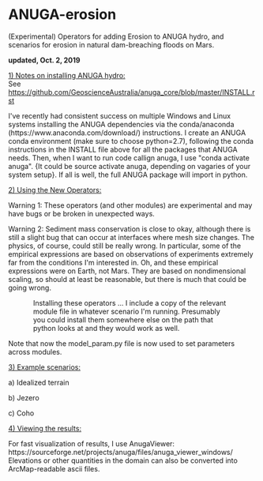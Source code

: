 # ANUGA-erosion
(Experimental) Operators for adding Erosion to ANUGA hydro, and scenarios for erosion in natural dam-breaching floods on Mars.

<b>updated, Oct. 2, 2019</b>

<u>1) Notes on installing ANUGA hydro:</u><br>
See https://github.com/GeoscienceAustralia/anuga_core/blob/master/INSTALL.rst<br>

<p>I've recently had consistent success on  multiple Windows and Linux systems installing the ANUGA dependencies via the conda/anaconda (https://www.anaconda.com/download/) instructions.  I create an ANUGA conda environment (make sure to choose python=2.7), following the conda instructions in the INSTALL file above for all the packages that ANUGA needs. Then, when I want to run code callign anuga, I use "conda activate anuga".  {It could be source activate anuga, depending on vagaries of your system setup}.  If all is well, the full ANUGA package will  import in python. 

<u>2) Using the New Operators:</u><br>
<p>Warning 1: These operators (and other modules) are experimental and may have bugs or be broken in unexpected ways.  <br>
<p>Warning 2: Sediment mass conservation is close to okay, although there is still a slight bug that can occur at interfaces where mesh size changes.  The physics, of course, could still be really wrong. In particular, some of the empirical expressions are based on observations of experiments extremely far from the conditions I'm interested in.  Oh, and these empirical expressions were on Earth, not Mars. They are based on nondimensional scaling, so should at least be reasonable, but there is much that could be going wrong. <br>

<p style="margin-left:10%; margin-right:10%;">Installing these operators ... I include a copy of the relevant module file in whatever scenario I'm running.  Presumably you could install them somewhere else on the path that python looks at and they would work as well.

Note that now the model_param.py file is now used to set parameters across modules.

<u>3) Example scenarios:</u><br>
<p>a) Idealized terrain
<p>b) Jezero
<p>c) Coho

<u>4) Viewing the results:</u> 
<p>For fast visualization of results, I use AnugaViewer: https://sourceforge.net/projects/anuga/files/anuga_viewer_windows/<br>
Elevations or other quantities in the domain can also be converted into ArcMap-readable ascii files. 
